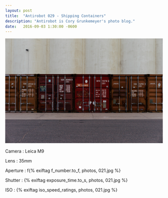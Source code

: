 ```yaml
---
layout: post
title:  "Antirobot 029 - Shipping Containers"
description: "Antirobot is Cory Grunkemeyer's photo blog."
date:   2016-09-03 1:30:00 -0600
---
```


![029 - Shipping Containers](/photos/029.jpg)

Camera
: Leica M9

Lens
: 35mm

Aperture
: f{% exiftag f_number.to_f, photos, 021.jpg %}

Shutter
: {% exiftag exposure_time.to_s, photos, 021.jpg %}

ISO
: {% exiftag iso_speed_ratings, photos, 021.jpg %}
